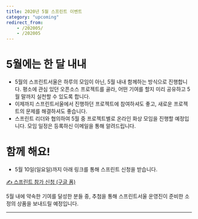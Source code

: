 ```yaml
---
title: 2020년 5월 스프린트 이벤트
category: "upcoming"
redirect_from:
    - /202005/
    - /202005
---
```


# 5월에는 한 달 내내

* 5월의 스프린트서울은 하루의 모임이 아닌, 5월 내내 함께하는 방식으로 진행합니다.
  평소에 관심 있던 오픈소스 프로젝트를 골라, 어떤 기여를 할지 미리 공유하고 5월 말까지 실천할 수 있도록 합니다.
* 이제까지 스프린트서울에서 진행하던 프로젝트에 참여하셔도 좋고, 새로운 프로젝트의 문제를 해결하셔도 좋습니다.
* 스프린트 리더와 협의하여 5월 중 프로젝트별로 온라인 화상 모임을 진행할 예정입니다. 모임 일정은 등록하신 이메일을 통해 알려드립니다.

# 함께 해요!

* 5월 10일(일요일)까지 아래 링크를 통해 스프린트 신청을 받습니다.

[✍️ 스프린트 참가 신청 (구글 폼)](https://forms.gle/nV4CAv6Vb5Wb2PqXA)

5월 내에 약속한 기여를 달성한 분들 중, 추첨을 통해 스프린트서울 운영진이 준비한 소정의 상품을 보내드릴 예정입니다.

----
